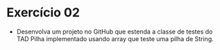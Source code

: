 # Exercício 02 
- Desenvolva um projeto no GitHub que estenda a classe de testes do TAD Pilha implementado usando array que teste uma pilha de String.
